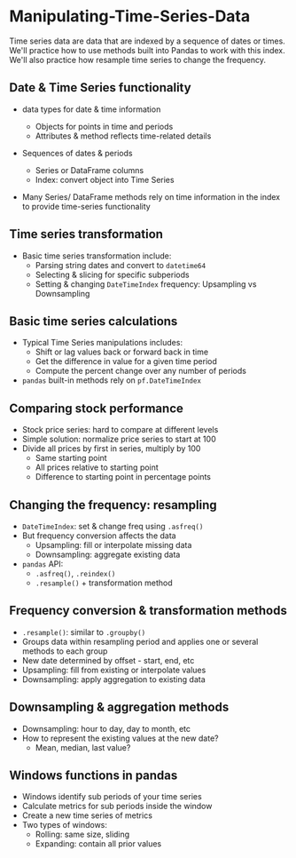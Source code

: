 # Manipulating-Time-Series-Data
 Time series data are data that are indexed by a sequence of dates or times. We'll practice how to use methods built into Pandas to work with this index. We'll also practice how resample time series to change the frequency. 


## Date & Time Series functionality

- data types for date & time information 
  - Objects for points in time and periods
  - Attributes & method reflects time-related details

- Sequences of dates & periods 
  - Series or DataFrame columns
  - Index: convert object into Time Series 

- Many Series/ DataFrame methods rely on time information in the index to provide time-series functionality

## Time series transformation 

- Basic time series transformation include:
  - Parsing string dates and convert to `datetime64`
  - Selecting & slicing for specific subperiods
  - Setting & changing `DateTimeIndex` frequency: Upsampling vs Downsampling 
 
## Basic time series calculations

- Typical Time Series manipulations includes:
  - Shift or lag values back or forward back in time
  - Get the difference in value for a given time period
  - Compute the percent change over any number of periods
- `pandas` built-in methods rely on `pf.DateTimeIndex`

## Comparing stock performance 

- Stock price series: hard to compare at different levels
- Simple solution: normalize price series to start at 100
- Divide all prices by first in series, multiply by 100
  - Same starting point
  - All prices relative to starting point 
  - Difference to starting point in percentage points

## Changing the frequency: resampling

- `DateTimeIndex`: set & change freq using `.asfreq()`
- But frequency conversion affects the data
  - Upsampling: fill or interpolate missing data
  - Downsampling: aggregate existing data
- `pandas` API:
  - `.asfreq()`, `.reindex()`
  - `.resample()` + transformation method

## Frequency conversion & transformation methods

- `.resample()`: similar to `.groupby()`
- Groups data within resampling period and applies one or several methods to each group
- New date determined by offset - start, end, etc
- Upsampling: fill from existing or interpolate values
- Downsampling: apply aggregation to existing data

## Downsampling & aggregation methods 

- Downsampling: hour to day, day to month, etc
- How to represent the existing values at the new date?
  - Mean, median, last value?

## Windows functions in pandas 

- Windows identify sub periods of your time series 
- Calculate metrics for sub periods inside the window 
- Create a new time series of metrics 
- Two types of windows:
  - Rolling: same size, sliding 
  - Expanding: contain all prior values
